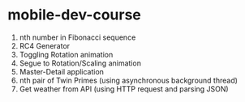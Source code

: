 # mobile-dev-course

1. nth number in Fibonacci sequence
2. RC4 Generator
3. Toggling Rotation animation
4. Segue to Rotation/Scaling animation
5. Master-Detail application
6. nth pair of Twin Primes (using asynchronous background thread)
7. Get weather from API (using HTTP request and parsing JSON)